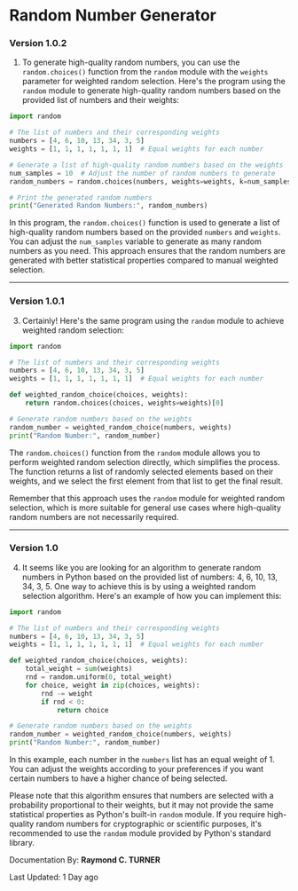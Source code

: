 # Random Number Generator

### Version 1.0.2
1. To generate high-quality random numbers, you can use the `random.choices()` function from the `random` module with the `weights` parameter for weighted random selection. Here's the program using the `random` module to generate high-quality random numbers based on the provided list of numbers and their weights:

```python
import random

# The list of numbers and their corresponding weights
numbers = [4, 6, 10, 13, 34, 3, 5]
weights = [1, 1, 1, 1, 1, 1, 1]  # Equal weights for each number

# Generate a list of high-quality random numbers based on the weights
num_samples = 10  # Adjust the number of random numbers to generate
random_numbers = random.choices(numbers, weights=weights, k=num_samples)

# Print the generated random numbers
print("Generated Random Numbers:", random_numbers)
```

In this program, the `random.choices()` function is used to generate a list of high-quality random numbers based on the provided `numbers` and `weights`. You can adjust the `num_samples` variable to generate as many random numbers as you need. This approach ensures that the random numbers are generated with better statistical properties compared to manual weighted selection.


---


### Version 1.0.1
3. Certainly! Here's the same program using the `random` module to achieve weighted random selection:

```python
import random

# The list of numbers and their corresponding weights
numbers = [4, 6, 10, 13, 34, 3, 5]
weights = [1, 1, 1, 1, 1, 1, 1]  # Equal weights for each number

def weighted_random_choice(choices, weights):
    return random.choices(choices, weights=weights)[0]

# Generate random numbers based on the weights
random_number = weighted_random_choice(numbers, weights)
print("Random Number:", random_number)
```

The `random.choices()` function from the `random` module allows you to perform weighted random selection directly, which simplifies the process. The function returns a list of randomly selected elements based on their weights, and we select the first element from that list to get the final result.

Remember that this approach uses the `random` module for weighted random selection, which is more suitable for general use cases where high-quality random numbers are not necessarily required.


---


### Version 1.0
4. It seems like you are looking for an algorithm to generate random numbers in Python based on the provided list of numbers: 4, 6, 10, 13, 34, 3, 5. One way to achieve this is by using a weighted random selection algorithm. Here's an example of how you can implement this:

```python
import random

# The list of numbers and their corresponding weights
numbers = [4, 6, 10, 13, 34, 3, 5]
weights = [1, 1, 1, 1, 1, 1, 1]  # Equal weights for each number

def weighted_random_choice(choices, weights):
    total_weight = sum(weights)
    rnd = random.uniform(0, total_weight)
    for choice, weight in zip(choices, weights):
        rnd -= weight
        if rnd < 0:
            return choice

# Generate random numbers based on the weights
random_number = weighted_random_choice(numbers, weights)
print("Random Number:", random_number)
```

In this example, each number in the `numbers` list has an equal weight of 1. You can adjust the weights according to your preferences if you want certain numbers to have a higher chance of being selected.

Please note that this algorithm ensures that numbers are selected with a probability proportional to their weights, but it may not provide the same statistical properties as Python's built-in `random` module. If you require high-quality random numbers for cryptographic or scientific purposes, it's recommended to use the `random` module provided by Python's standard library.


Documentation By: **Raymond C. TURNER**

Last Updated: 1 Day ago